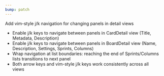 ```yaml
---
bump: patch
---
```


Add vim-style j/k navigation for changing panels in detail views

- Enable j/k keys to navigate between panels in CardDetail view (Title, Metadata, Description)
- Enable j/k keys to navigate between panels in BoardDetail view (Name, Description, Settings, Sprints, Columns)
- Wrap navigation at list boundaries: reaching the end of Sprints/Columns lists transitions to next panel
- Both arrow keys and vim-style j/k keys work consistently across all views

